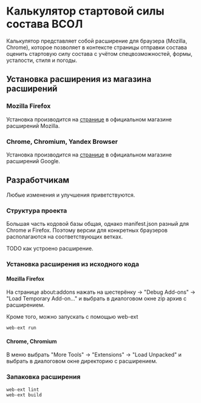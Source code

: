 # Калькулятор стартовой силы состава ВСОЛ

Калькулятор представляет собой расширение для браузера (Mozilla, Chrome),
которое позволяет в контексте страницы отправки состава оценить стартовую силу
состава с учётом спецвозможностей, формы, усталости, стиля и погоды.

## Установка расширения из магазина расширений

### Mozilla Firefox

Установка производится на
[странице](https://addons.mozilla.org/ru/firefox/addon/start-strength-calculator/)
в официальном магазине расширений Mozilla.

### Chrome, Chromium, Yandex Browser

Установка производится на
[странице](https://chrome.google.com/webstore/detail/start-strength-calculator/fbkocnjoehppkjfhklkljejnlkohphif?hl=ru)
в официальном магазине расширений Google.

## Разработчикам

Любые изменения и улучшения приветствуются.

### Структура проекта

Большая часть кодовой базы общая, однако manifest.json разный для Chrome и
Firefox. Поэтому версии для конкретных браузеров располагаются на
соответствующих ветках.

TODO как устроено расширение.

### Установка расширения из исходного кода

#### Mozilla Firefox

На странице about:addons нажать на шестерёнку -> "Debug Add-ons" -> "Load
Temporary Add-on..." и выбрать в диалоговом окне zip архив с расширением.

Кроме того, можно запускать с помощью web-ext

    web-ext run

#### Chrome, Chromium

В меню выбрать "More Tools" -> "Extensions" -> "Load Unpacked" и выбрать в
диалоговом окне директорию с расширением.

### Запаковка расширения

    web-ext lint
    web-ext build
